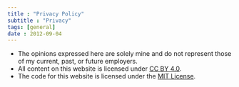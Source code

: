 ```yaml
---
title : "Privacy Policy"
subtitle : "Privacy"
tags: [general]
date : 2012-09-04
---
```


- The opinions expressed here are solely mine and do not represent those of my current, past, or future employers.
- All content on this website is licensed under [CC BY 4.0](http://creativecommons.org/licenses/by/4.0/?ref=chooser-v1).
- The code for this website is licensed under the [MIT License](https://gitlab.com/niharokz/nihars.com/-/raw/master/LICENSE).